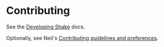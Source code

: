 # Contributing

See the [Developing Shake](https://shakebuild.com/developing) docs.

Optionally, see Neil's [Contributing guidelines and preferences](https://github.com/ndmitchell/neil#contributions).
